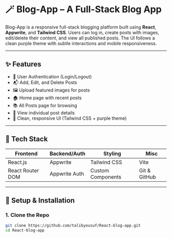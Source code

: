 # 🪄 Blog-App – A Full-Stack Blog App

Blog-App is a responsive full-stack blogging platform built using **React**, **Appwrite**, and **Tailwind CSS**. Users can log in, create posts with images, edit/delete their content, and view all published posts. The UI follows a clean purple theme with subtle interactions and mobile responsiveness.

---

## ✨ Features

- 🔐 User Authentication (Login/Logout)
- 📬 Add, Edit, and Delete Posts
- 🖼️ Upload featured images for posts
- 🏠 Home page with recent posts
- 📚 All Posts page for browsing
- 📄 View individual post details
- 🎨 Clean, responsive UI (Tailwind CSS + purple theme)


---

## 🚀 Tech Stack

| Frontend | Backend/Auth | Styling | Misc |
|----------|--------------|---------|------|
| React.js | Appwrite     | Tailwind CSS | Vite |
| React Router DOM | Appwrite Auth | Custom Components | Git & GitHub |

---

## 🔧 Setup & Installation

### 1. Clone the Repo
```bash
git clone https://github.com/talibyousuf/React-blog-app.git
cd React-blog-app
